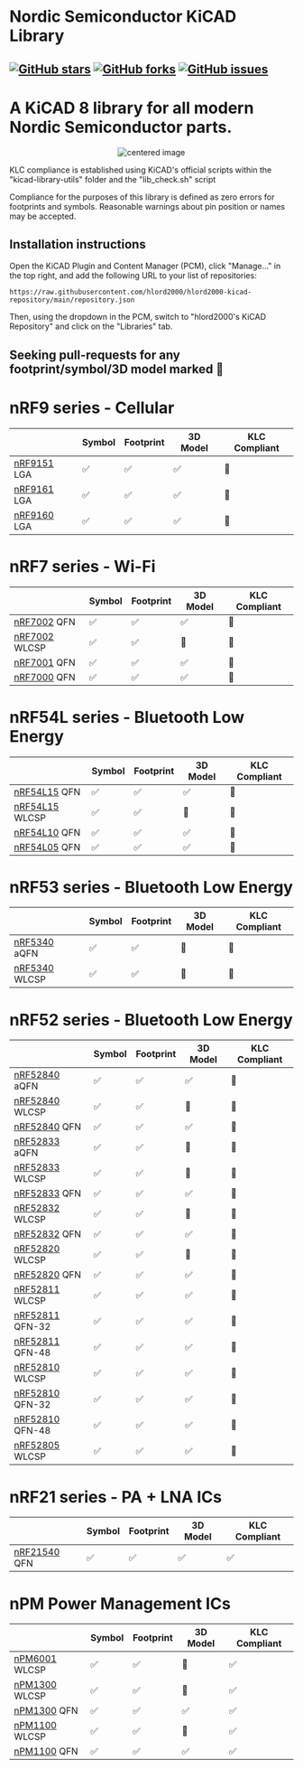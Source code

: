 # Nordic Semiconductor KiCAD Library

[![GitHub stars](https://img.shields.io/github/stars/hlord2000/nordic-lib-kicad)](https://github.com/hlord2000/nordic-lib-kicad/stargazers)
[![GitHub forks](https://img.shields.io/github/forks/hlord2000/nordic-lib-kicad)](https://github.com/hlord2000/nordic-lib-kicad/network)
[![GitHub issues](https://img.shields.io/github/issues/hlord2000/nordic-lib-kicad)](https://github.com/hlord2000/nordic-lib-kicad/issues)
---
# A KiCAD 8 library for all modern Nordic Semiconductor parts.
<p align="center">
  <img src="img/img.png" alt="centered image" />
</p>

KLC compliance is established using KiCAD's official scripts within the "kicad-library-utils" folder and the "lib_check.sh" script

Compliance for the purposes of this library is defined as zero errors for footprints and symbols. Reasonable warnings about pin position or names may be accepted.

## Installation instructions

Open the KiCAD Plugin and Content Manager (PCM), click "Manage..." in the top right, and add the following URL to your list of repositories:
```
https://raw.githubusercontent.com/hlord2000/hlord2000-kicad-repository/main/repository.json
```
Then, using the dropdown in the PCM, switch to "hlord2000's KiCAD Repository" and click on the "Libraries" tab.

## Seeking pull-requests for any footprint/symbol/3D model marked 🚧

 # nRF9 series - Cellular

|             | Symbol | Footprint | 3D Model | KLC Compliant |
|-------------|--------|-----------|----------|---------------|
| [nRF9151](https://www.nordicsemi.com/products/nrf9151) LGA |✅|✅|✅|🚧|
| [nRF9161](https://www.nordicsemi.com/products/nrf9161) LGA |✅|✅|✅|🚧|
| [nRF9160](https://www.nordicsemi.com/products/nrf9160) LGA |✅|✅|✅|🚧|

 # nRF7 series - Wi-Fi

|             | Symbol | Footprint | 3D Model | KLC Compliant |
|-------------|--------|-----------|----------|---------------|
| [nRF7002](https://www.nordicsemi.com/products/nrf7002) QFN |✅|✅|✅|🚧| 
| [nRF7002](https://www.nordicsemi.com/products/nrf7002) WLCSP |✅|✅|🚧|🚧| 
| [nRF7001](https://www.nordicsemi.com/products/nrf7001) QFN |✅|✅|✅|🚧| 
| [nRF7000](https://www.nordicsemi.com/products/nrf7000) QFN |✅|✅|✅|🚧| 

# nRF54L series - Bluetooth Low Energy

|             | Symbol | Footprint | 3D Model | KLC Compliant |
|-------------|--------|-----------|----------|---------------|
| [nRF54L15](https://www.nordicsemi.com/products/nrf54l15) QFN |✅|✅|✅|🚧| 
| [nRF54L15](https://www.nordicsemi.com/products/nrf54l15) WLCSP |✅|✅|🚧|🚧| 
| [nRF54L10](https://www.nordicsemi.com/products/nrf54l10) QFN |✅|✅|✅|🚧| 
| [nRF54L05](https://www.nordicsemi.com/products/nrf54l05) QFN |✅|✅|✅|🚧| 

 # nRF53 series - Bluetooth Low Energy

|             | Symbol | Footprint | 3D Model | KLC Compliant |
|-------------|--------|-----------|----------|---------------|
| [nRF5340](https://www.nordicsemi.com/products/nrf5340) aQFN |✅|✅|🚧|🚧| 
| [nRF5340](https://www.nordicsemi.com/products/nrf5340) WLCSP |✅|✅|🚧|🚧| 

 # nRF52 series - Bluetooth Low Energy

|             | Symbol | Footprint | 3D Model | KLC Compliant |
|-------------|--------|-----------|----------|---------------|
| [nRF52840](https://www.nordicsemi.com/products/nrf52840) aQFN |✅|✅|✅|🚧| 
| [nRF52840](https://www.nordicsemi.com/products/nrf52840) WLCSP |✅|✅|🚧|🚧| 
| [nRF52840](https://www.nordicsemi.com/products/nrf52840) QFN |✅|✅|✅|🚧| 
| [nRF52833](https://www.nordicsemi.com/products/nrf52833) aQFN |✅|✅|🚧|🚧| 
| [nRF52833](https://www.nordicsemi.com/products/nrf52833) WLCSP |✅|✅|🚧|🚧| 
| [nRF52833](https://www.nordicsemi.com/products/nrf52833) QFN |✅|✅|✅|🚧| 
| [nRF52832](https://www.nordicsemi.com/products/nrf52832) WLCSP |✅|✅|🚧|🚧| 
| [nRF52832](https://www.nordicsemi.com/products/nrf52832) QFN |✅|✅|✅|🚧| 
| [nRF52820](https://www.nordicsemi.com/products/nrf52820) WLCSP |✅|✅|🚧|🚧| 
| [nRF52820](https://www.nordicsemi.com/products/nrf52820) QFN |✅|✅|✅|🚧| 
| [nRF52811](https://www.nordicsemi.com/products/nrf52811) WLCSP |✅|✅|✅|🚧| 
| [nRF52811](https://www.nordicsemi.com/products/nrf52811) QFN-32 |✅|✅|✅|🚧| 
| [nRF52811](https://www.nordicsemi.com/products/nrf52811) QFN-48 |✅|✅|✅|🚧| 
| [nRF52810](https://www.nordicsemi.com/products/nrf52810) WLCSP |✅|✅|✅|🚧| 
| [nRF52810](https://www.nordicsemi.com/products/nrf52810) QFN-32 |✅|✅|✅|🚧| 
| [nRF52810](https://www.nordicsemi.com/products/nrf52810) QFN-48 |✅|✅|✅|🚧| 
| [nRF52805](https://www.nordicsemi.com/products/nrf52805) WLCSP |✅|✅|✅|🚧| 

 # nRF21 series - PA + LNA ICs

|             | Symbol | Footprint | 3D Model | KLC Compliant |
|-------------|--------|-----------|----------|---------------|
| [nRF21540](https://www.nordicsemi.com/products/nrf21540) QFN |✅|✅|✅|✅| 

 # nPM Power Management ICs

|             | Symbol | Footprint | 3D Model | KLC Compliant |
|-------------|--------|-----------|----------|---------------|
| [nPM6001](https://www.nordicsemi.com/products/nPM6001) WLCSP |✅|✅|🚧|✅| 
| [nPM1300](https://www.nordicsemi.com/products/nPM1300) WLCSP |✅|✅|🚧|✅| 
| [nPM1300](https://www.nordicsemi.com/products/nPM1300) QFN |✅|✅|✅|✅| 
| [nPM1100](https://www.nordicsemi.com/products/nPM1100) WLCSP |✅|✅|🚧|✅| 
| [nPM1100](https://www.nordicsemi.com/products/nPM1100) QFN |✅|✅|✅|✅| 
